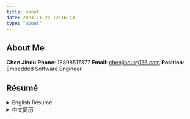 ```yaml
---
title: about
date: 2023-11-24 12:16:43
type: "about" 
---
```


## About Me

**Chen Jindu**
**Phone**: 18898517377
**Email**: chenjindu@126.com
**Position**: Embedded Software Engineer

## Résumé

<details>
  <summary>English Résumé</summary>


## Educational Experience
- Shenzhen University
  - Mechanical Design, Manufacturing and Automation Bachelor in Electromechanical and Control Engineering
  - 2018.09-2022.06

## Personal Skills
- Proficient in using MCU such as ST and National technology for driving and application development
- Mastery of SPI, IIC, UART peripherals
- Proficient in C language programming, familiar with C++ and assembly language
- Proficient in real-time operating system development, familiar with rt-thread and other RTOS kernel implementations
- Familiar with embedded Linux system and development process, device driver framework, and embedded Linux application programming
- Skilled in layered software design, modular design, and business component writing
- Proficient in using multimeter, oscilloscope, logic analyzer, and other test tools
- Proficient in Keil, Git, and other development tools
- Good English reading ability (CET-6)
## Work Experience
- Shenzhen Times Easy Technology Co., LTD
  - Position: Embedded Software Engineer, Electronic Development Department
  - Duration: 2022.05 - Present
  - Responsibilities:
    - General business module code writing and maintenance
    - Write and maintain the driver code of domestic 32-bit chip general peripheral
    - Independently completed the software design of new product projects
    - Docking, maintenance of the company's existing projects, and iterative development
    - Involved in the functional code design of electronic consumer products
    - Prepared and improved the company's embedded business development specification documents
## Project Experience
- Neck Massager (2022.06-2022.11)

  - Description: Flagship consumer electronics product with various functional modules
  - Achievements: Completed the software design and several iterations of development and mass production
- Neck Massager (2022.10-2023.03)

  - Description: Product using domestic 32-bit MCU with multiple functions
  - Achievements: Actively explored the needs and efficiently completed business logic development
- Electronic Moxibustion Therapy Instrument (2022.12-Present)

  - Description: Class II electronic medical device with built-in screen touch control and multi-channel temperature control
  - Responsibilities: Private protocol development, communication with the host, and participation in the design and development of embedded Linux system and Qt interface

## Additional Information
- Love technology, like to accept challenges, with a strong self-drive
- Strong learning ability, can quickly get familiar with business code logic and have independent development ability

</details>

<details>
  <summary>中文简历</summary>



</details>


